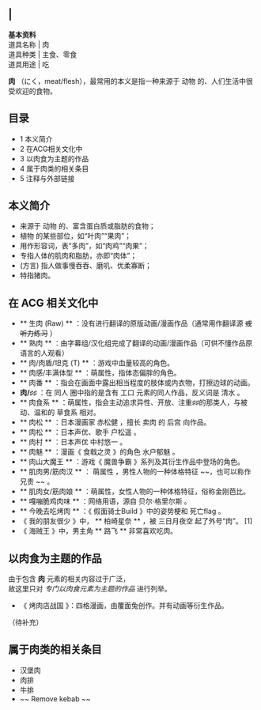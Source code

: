 |  
---  
**基本资料**  
道具名称  |  肉   
道具种类  |  主食、零食   
道具用途  |  吃   
  
**肉** （にく，meat/flesh），最常用的本义是指一种来源于  动物  的、人们生活中很受欢迎的食物。

##  目录

  * 1  本义简介 
  * 2  在ACG相关文化中 
  * 3  以肉食为主题的作品 
  * 4  属于肉类的相关条目 
  * 5  注释与外部链接 

##  本义简介

  * 来源于  动物  的、富含蛋白质或脂肪的食物； 
  * 植物  的某些部位，如“叶肉”“果肉”； 
  * 用作形容词，表“多肉”，如“肉鸡”“肉果”； 
  * 专指人体的肌肉和脂肪，亦即“肉体”； 
  * (方言) 指人做事慢吞吞、磨叽、优柔寡断； 
  * 特指猪肉。 

##  在  ACG  相关文化中

  * ** 生肉  (Raw) ** ：没有进行翻译的原版动画/漫画作品（通常用作翻译源 ~~或听力练习~~ ） 
  * ** 熟肉  ** ：由字幕组/汉化组完成了翻译的动画/漫画作品（可供不懂作品原语言的人观看） 
  * ** 肉/肉盾/坦克  (T) ** ：游戏中血量较高的角色。 
  * ** 肉感/丰满体型  ** ：萌属性，指体态偏胖的角色。 
  * ** 肉番  ** ：指会在画面中露出相当程度的肢体或内衣物，打擦边球的动画。 
  * **肉/♯♯** ：在  同人  圈中指的是含有  工口  元素的同人作品，反义词是  清水  。 
  * ** 肉食系  ** ：萌属性，指会主动追求异性、开放、注重♯♯的那类人，与被动、温和的  草食系  相对。 
  * ** 肉松  ** ：日本漫画家  赤松健  ，擅长  卖肉  的  后宫  向作品。 
  * ** 肉松  ** ：日本声优、歌手  户松遥  。 
  * ** 肉村  ** ：日本声优  中村悠一  。 
  * ** 肉魅  ** ：漫画《  食戟之灵  》的角色  水户郁魅  。 
  * ** 肉山大魔王  ** ：游戏《  魔兽争霸  》系列及其衍生作品中登场的角色。 
  * ** 肌肉男/筋肉汉  ** ：  萌属性  ，男性人物的一种体格特征 ~~，也可以称作 兄贵  ~~ 。 
  * ** 肌肉女/筋肉娘  ** ：萌属性，女性人物的一种体格特征，俗称金刚芭比。 
  * ** 嘎嘣脆鸡肉味  ** ：网络用语，源自  贝尔·格里尔斯  。 
  * ** 今晚去吃烤肉  ** ：《  假面骑士Build  》中的姿势梗和  死亡flag  。 
  * 《  我的朋友很少  》中， ** 柏崎星奈  ** ，被  三日月夜空  起了外号“肉”。  [1] 
  * 《  海贼王  》中，男主角 ** 路飞  ** 非常喜欢吃肉。 

##  以肉食为主题的作品

由于包含 **肉** 元素的相关内容过于广泛，  
故这里只对 _专门以肉食元素为主题的作品_ 进行列举。

  * 《  烤肉店战国  》：四格漫画，由覆面兔创作。并有动画等衍生作品。 

（待补充）

##  属于肉类的相关条目

  * 汉堡肉 
  * 肉排 
  * 牛排 
  * ~~ Remove kebab  ~~

  